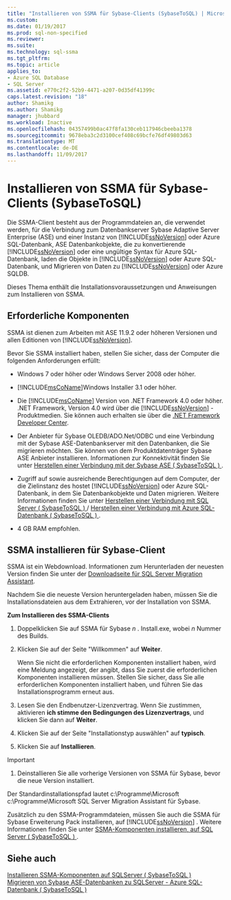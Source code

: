```yaml
---
title: "Installieren von SSMA für Sybase-Clients (SybaseToSQL) | Microsoft Docs"
ms.custom: 
ms.date: 01/19/2017
ms.prod: sql-non-specified
ms.reviewer: 
ms.suite: 
ms.technology: sql-ssma
ms.tgt_pltfrm: 
ms.topic: article
applies_to:
- Azure SQL Database
- SQL Server
ms.assetid: e770c2f2-52b9-4471-a207-0d35df41399c
caps.latest.revision: "18"
author: Shamikg
ms.author: Shamikg
manager: jhubbard
ms.workload: Inactive
ms.openlocfilehash: 04357499b0ac47f8fa130ceb117946cbeeba1378
ms.sourcegitcommit: 9678eba3c2d3100cef408c69bcfe76df49803d63
ms.translationtype: MT
ms.contentlocale: de-DE
ms.lasthandoff: 11/09/2017
---
```

# <a name="installing-ssma--for-sybase-client-sybasetosql"></a>Installieren von SSMA für Sybase-Clients (SybaseToSQL)
Die SSMA-Client besteht aus der Programmdateien an, die verwendet werden, für die Verbindung zum Datenbankserver Sybase Adaptive Server Enterprise (ASE) und einer Instanz von [!INCLUDE[ssNoVersion](../../includes/ssnoversion_md.md)] oder Azure SQL-Datenbank, ASE Datenbankobjekte, die zu konvertierende [!INCLUDE[ssNoVersion](../../includes/ssnoversion_md.md)] oder eine ungültige Syntax für Azure SQL-Datenbank, laden die Objekte in [!INCLUDE[ssNoVersion](../../includes/ssnoversion_md.md)] oder Azure SQL-Datenbank, und Migrieren von Daten zu [!INCLUDE[ssNoVersion](../../includes/ssnoversion_md.md)] oder Azure SQLDB.  
  
Dieses Thema enthält die Installationsvoraussetzungen und Anweisungen zum Installieren von SSMA.  
  
## <a name="prerequisites"></a>Erforderliche Komponenten  
SSMA ist dienen zum Arbeiten mit ASE 11.9.2 oder höheren Versionen und allen Editionen von [!INCLUDE[ssNoVersion](../../includes/ssnoversion_md.md)].  
  
Bevor Sie SSMA installiert haben, stellen Sie sicher, dass der Computer die folgenden Anforderungen erfüllt:  
  
-   Windows 7 oder höher oder Windows Server 2008 oder höher.  
  
-   [!INCLUDE[msCoName](../../includes/msconame_md.md)]Windows Installer 3.1 oder höher.  
  
-   Die [!INCLUDE[msCoName](../../includes/msconame_md.md)] Version von .NET Framework 4.0 oder höher. .NET Framework, Version 4.0 wird über die [!INCLUDE[ssNoVersion](../../includes/ssnoversion_md.md)] -Produktmedien. Sie können auch erhalten sie über die [.NET Framework Developer Center](http://go.microsoft.com/fwlink/?LinkId=48882).  
  
-   Der Anbieter für Sybase OLEDB/ADO.Net/ODBC und eine Verbindung mit der Sybase ASE-Datenbankserver mit den Datenbanken, die Sie migrieren möchten. Sie können von dem Produktdatenträger Sybase ASE Anbieter installieren. Informationen zur Konnektivität finden Sie unter [Herstellen einer Verbindung mit der Sybase ASE &#40; SybaseToSQL &#41; ](../../ssma/sybase/connecting-to-sybase-ase-sybasetosql.md).  
  
-   Zugriff auf sowie ausreichende Berechtigungen auf dem Computer, der die Zielinstanz des hostet [!INCLUDE[ssNoVersion](../../includes/ssnoversion_md.md)] oder Azure SQL-Datenbank, in dem Sie Datenbankobjekte und Daten migrieren. Weitere Informationen finden Sie unter [Herstellen einer Verbindung mit SQL Server &#40; SybaseToSQL &#41; ](../../ssma/sybase/connecting-to-sql-server-sybasetosql.md) / [Herstellen einer Verbindung mit Azure SQL-Datenbank &#40; SybaseToSQL &#41; ](../../ssma/sybase/connecting-to-azure-sql-db-sybasetosql.md).  
  
-   4 GB RAM empfohlen.  
  
## <a name="installing-the-ssma-for-sybase-client"></a>SSMA installieren für Sybase-Client  
SSMA ist ein Webdownload. Informationen zum Herunterladen der neuesten Version finden Sie unter der [Downloadseite für SQL Server Migration Assistant](http://aka.ms/ssmaforsybase).  
  
Nachdem Sie die neueste Version heruntergeladen haben, müssen Sie die Installationsdateien aus dem Extrahieren, vor der Installation von SSMA.  
  
**Zum Installieren des SSMA-Clients**  
  
1.  Doppelklicken Sie auf SSMA für Sybase  *n* . Install.exe, wobei  *n*  Nummer des Builds.  
  
2.  Klicken Sie auf der Seite "Willkommen" auf **Weiter**.  
  
    Wenn Sie nicht die erforderlichen Komponenten installiert haben, wird eine Meldung angezeigt, der angibt, dass Sie zuerst die erforderlichen Komponenten installieren müssen. Stellen Sie sicher, dass Sie alle erforderlichen Komponenten installiert haben, und führen Sie das Installationsprogramm erneut aus.  
  
3.  Lesen Sie den Endbenutzer-Lizenzvertrag. Wenn Sie zustimmen, aktivieren **ich stimme den Bedingungen des Lizenzvertrags**, und klicken Sie dann auf **Weiter**.  
  
4.  Klicken Sie auf der Seite "Installationstyp auswählen" auf **typisch**.  
  
5.  Klicken Sie auf **Installieren**.  
  
> [!IMPORTANT]  
> 1.  Deinstallieren Sie alle vorherige Versionen von SSMA für Sybase, bevor die neue Version installiert.  
  
Der Standardinstallationspfad lautet c:\Programme\Microsoft c:\Programme\Microsoft SQL Server Migration Assistant für Sybase.  
  
Zusätzlich zu den SSMA-Programmdateien, müssen Sie auch die SSMA für Sybase Erweiterung Pack installieren, auf [!INCLUDE[ssNoVersion](../../includes/ssnoversion_md.md)] . Weitere Informationen finden Sie unter [SSMA-Komponenten installieren, auf SQL Server &#40; SybaseToSQL &#41; ](../../ssma/sybase/installing-ssma-components-on-sql-server-sybasetosql.md).  
  
## <a name="see-also"></a>Siehe auch  
[Installieren SSMA-Komponenten auf SQLServer &#40; SybaseToSQL &#41;](../../ssma/sybase/installing-ssma-components-on-sql-server-sybasetosql.md)  
[Migrieren von Sybase ASE-Datenbanken zu SQLServer - Azure SQL-Datenbank &#40; SybaseToSQL &#41;](../../ssma/sybase/migrating-sybase-ase-databases-to-sql-server-azure-sql-db-sybasetosql.md)  
  
